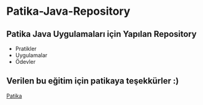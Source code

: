 # Patika-Java-Repository
## Patika Java Uygulamaları için Yapılan Repository
* Pratikler
* Uygulamalar
* Ödevler
## Verilen bu eğitim için patikaya teşekkürler :)
[Patika](https://app.patika.dev/paths)
